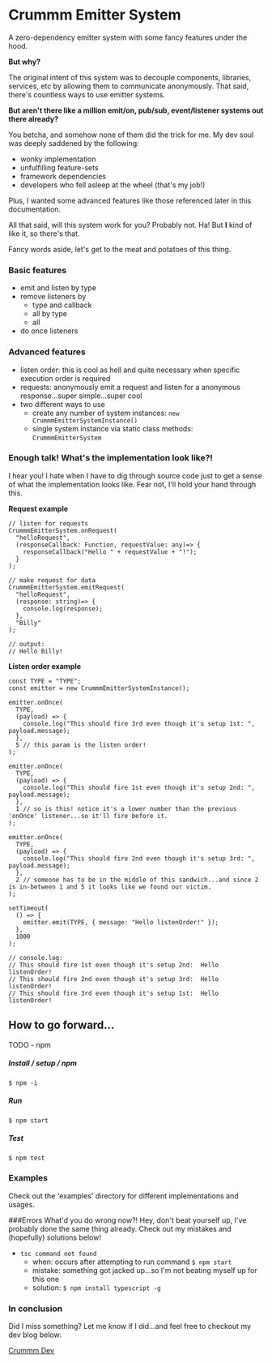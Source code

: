 # Crummm Emitter System

A zero-dependency emitter system with some fancy features under the hood.

**But why?**

The original intent of this system was to decouple components, libraries, services, etc by allowing them to communicate anonymously. That said, there's countless ways to use emitter systems.

**But aren't there like a million emit/on, pub/sub, event/listener systems out there already?**

You betcha, and somehow none of them did the trick for me. My dev soul was deeply saddened by the following:
* wonky implementation
* unfulfilling feature-sets
* framework dependencies
* developers who fell asleep at the wheel (that's my job!)

Plus, I wanted some advanced features like those referenced later in this documentation.

All that said, will this system work for you? Probably not. Ha! But **I** kind of like it, so there's that.

Fancy words aside, let's get to the meat and potatoes of this thing.

### Basic features
* emit and listen by type
* remove listeners by
  * type and callback
  * all by type
  * all
* do once listeners

### Advanced features
* listen order: this is cool as hell and quite necessary when specific execution order is required
* requests: anonymously emit a request and listen for a anonymous response...super simple...super cool
* two different ways to use
  * create any number of system instances: ```new CrummmEmitterSystemInstance()```
  * single system instance via static class methods: ```CrummmEmitterSystem```

### Enough talk! What's the implementation look like?!

I hear you! I hate when I have to dig through source code just to get a sense of what the implementation looks like. Fear not, I'll hold your hand through this.

**Request example**

```
// listen for requests
CrummmEmitterSystem.onRequest(
  "helloRequest",
  (responseCallback: Function, requestValue: any)=> {
    responseCallback("Hello " + requestValue + "!");
  }
);

// make request for data
CrummmEmitterSystem.emitRequest(
  "helloRequest",
  (response: string)=> {
    console.log(response);
  },
  "Billy"
);

// output: 
// Hello Billy!
```

**Listen order example**

```
const TYPE = "TYPE";
const emitter = new CrummmEmitterSystemInstance();

emitter.onOnce(
  TYPE,
  (payload) => {
    console.log("This should fire 3rd even though it's setup 1st: ", payload.message);
  },
  5 // this param is the listen order!
);

emitter.onOnce(
  TYPE,
  (payload) => {
    console.log("This should fire 1st even though it's setup 2nd: ", payload.message);
  },
  1 // so is this! notice it's a lower number than the previous 'onOnce' listener...so it'll fire before it.
);

emitter.onOnce(
  TYPE,
  (payload) => {
    console.log("This should fire 2nd even though it's setup 3rd: ", payload.message);
  },
  2 // someone has to be in the middle of this sandwich...and since 2 is in-between 1 and 5 it looks like we found our victim.
);

setTimeout(
  () => {
    emitter.emit(TYPE, { message: "Hello listenOrder!" });
  },
  1000
);

// console.log:
// This should fire 1st even though it's setup 2nd:  Hello listenOrder!
// This should fire 2nd even though it's setup 3rd:  Hello listenOrder!
// This should fire 3rd even though it's setup 1st:  Hello listenOrder!
```

## How to go forward...

TODO - npm

##### Install / setup / npm
```$ npm -i```

##### Run
```$ npm start```

##### Test
```$ npm test```

### Examples
Check out the 'examples' directory for different implementations and usages.

###Errors
What'd you do wrong now?! Hey, don't beat yourself up, I've probably done the same thing already. Check out my mistakes and (hopefully) solutions below!
* ```tsc command not found ```
  * when: occurs after attempting to run command ```$ npm start```
  * mistake: something got jacked up...so I'm not beating myself up for this one
  * solution: ```$ npm install typescript -g```

### In conclusion

Did I miss something? Let me know if I did...and feel free to checkout my dev blog below:

[Crummm Dev](https://crummm.com/dev/)
